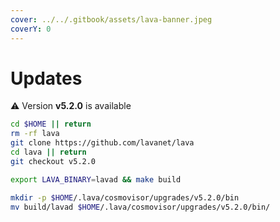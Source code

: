 ```yaml
---
cover: ../../.gitbook/assets/lava-banner.jpeg
coverY: 0
---
```


# Updates

⚠️ Version **v5.2.0** is available

```bash
cd $HOME || return
rm -rf lava
git clone https://github.com/lavanet/lava
cd lava || return
git checkout v5.2.0

export LAVA_BINARY=lavad && make build

mkdir -p $HOME/.lava/cosmovisor/upgrades/v5.2.0/bin
mv build/lavad $HOME/.lava/cosmovisor/upgrades/v5.2.0/bin/
```
